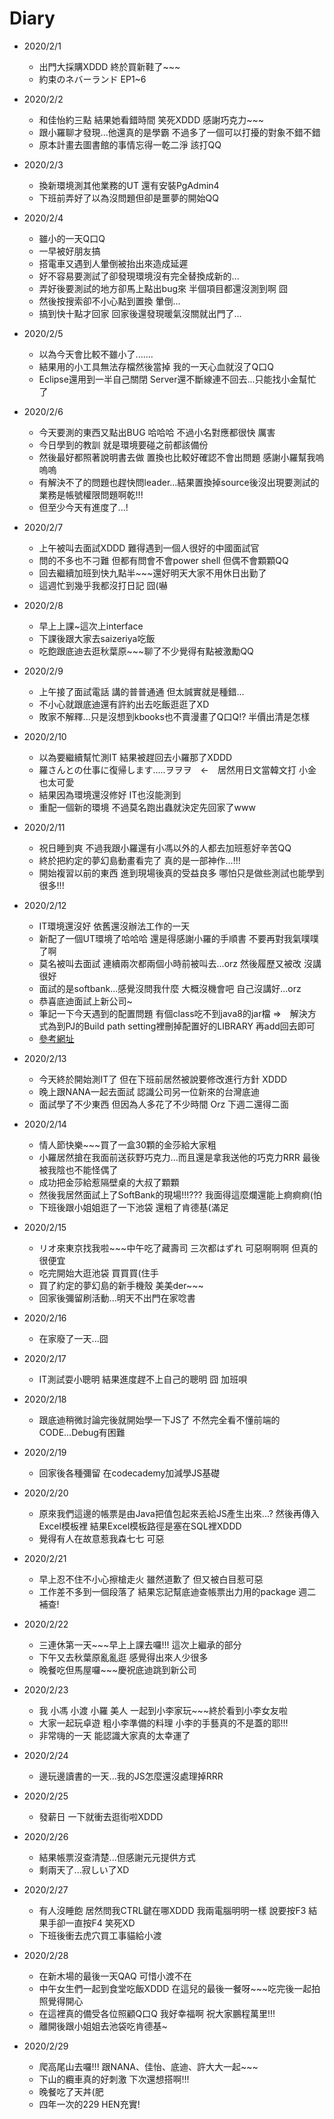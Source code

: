 # Diary

* 2020/2/1
  * 出門大採購XDDD 終於買新鞋了~~~
  * 約束のネバーランド EP1~6
  
* 2020/2/2
  * 和佳怡約三點 結果她看錯時間 笑死XDDD 感謝巧克力~~~
  * 跟小羅聊才發現...他還真的是學霸 不過多了一個可以打擾的對象不錯不錯
  * 原本計畫去圖書館的事情忘得一乾二淨 該打QQ
  
* 2020/2/3
  * 換新環境測其他業務的UT 還有安裝PgAdmin4
  * 下班前弄好了以為沒問題但卻是噩夢的開始QQ
  
* 2020/2/4
  * 雖小的一天Q口Q 
  * 一早被好朋友搞 
  * 搭電車又遇到人暈倒被抬出來造成延遲 
  * 好不容易要測試了卻發現環境沒有完全替換成新的... 
  * 弄好後要測試的地方卻馬上點出bug來 半個項目都還沒測到啊 囧 
  * 然後按搜索卻不小心點到置換 暈倒...
  * 搞到快十點才回家 回家後還發現暖氣沒關就出門了...
  
* 2020/2/5
  * 以為今天會比較不雖小了.......
  * 結果用的小工具無法存檔然後當掉 我的一天心血就沒了Q口Q
  * Eclipse還用到一半自己關閉 Server還不斷線連不回去...只能找小金幫忙了

* 2020/2/6
  * 今天要測的東西又點出BUG 哈哈哈 不過小名對應都很快 厲害
  * 今日學到的教訓 就是環境要碰之前都該備份 
  * 然後最好都照著說明書去做 置換也比較好確認不會出問題 感謝小羅幫我嗚嗚嗚
  * 有解決不了的問題也趕快問leader...結果置換掉source後沒出現要測試的業務是帳號權限問題啊乾!!!
  * 但至少今天有進度了...!
  
* 2020/2/7
  * 上午被叫去面試XDDD 難得遇到一個人很好的中國面試官
  * 問的不多也不刁難 但都有問會不會power shell 但偶不會顆顆QQ
  * 回去繼續加班到快九點半~~~還好明天大家不用休日出勤了
  * 這週忙到幾乎我都沒打日記 囧(嚇
  
* 2020/2/8
  * 早上上課~這次上interface
  * 下課後跟大家去saizeriya吃飯
  * 吃飽跟底迪去逛秋葉原~~~聊了不少覺得有點被激勵QQ
  
* 2020/2/9
  * 上午接了面試電話 講的普普通通 但太誠實就是種錯...
  * 不小心就跟底迪還有許約出去吃飯逛逛了XD
  * 敗家不解釋...只是沒想到kbooks也不賣漫畫了Q口Q!? 半價出清是怎樣
  
* 2020/2/10
  * 以為要繼續幫忙測IT 結果被趕回去小羅那了XDDD
  * 羅さんとの仕事に復帰します.....ヲヲヲ　←　居然用日文當韓文打 小金也太可愛
  * 結果因為環境還沒修好 IT也沒能測到
  * 重配一個新的環境 不過莫名跑出蟲就決定先回家了www
  
* 2020/2/11
  * 祝日睡到爽 不過我跟小羅還有小馮以外的人都去加班惹好辛苦QQ
  * 終於把約定的夢幻島動畫看完了 真的是一部神作...!!!
  * 開始複習以前的東西 進到現場後真的受益良多 哪怕只是做些測試也能學到很多!!!
  
* 2020/2/12
  * IT環境還沒好 依舊還沒辦法工作的一天
  * 新配了一個UT環境了哈哈哈 還是得感謝小羅的手順書 不要再對我氣噗噗了啊
  * 莫名被叫去面試 連續兩次都兩個小時前被叫去...orz 然後履歷又被改 沒講很好
  * 面試的是softbank...感覺沒問我什麼 大概沒機會吧 自己沒講好...orz
  * 恭喜底迪面試上新公司~
  * 筆記一下今天遇到的配置問題 有個class吃不到java8的jar檔 ⇒　解決方式為到PJ的Build path setting裡刪掉配置好的LIBRARY 再add回去即可
  * [參考網址](https://stackoverflow.com/questions/860187/access-restriction-on-class-due-to-restriction-on-required-library-rt-jar)
  
* 2020/2/13
  * 今天終於開始測IT了 但在下班前居然被說要修改進行方針 XDDD
  * 晚上跟NANA一起去面試 認識公司另一位新來的台灣底迪
  * 面試學了不少東西 但因為人多花了不少時間 Orz 下週二還得二面
  
* 2020/2/14
  * 情人節快樂~~~買了一盒30顆的金莎給大家粗
  * 小羅居然搶在我面前送荻野巧克力...而且還是拿我送他的巧克力RRR 最後被我陰也不能怪偶了
  * 成功把金莎給惹隔壁桌的大叔了顆顆
  * 然後我居然面試上了SoftBank的現場!!!??? 我面得這麼爛還能上痾痾痾(怕
  * 下班後跟小姐姐逛了一下池袋 還粗了肯德基(滿足
  
* 2020/2/15
  * リオ來東京找我啦~~~中午吃了藏壽司 三次都はずれ 可惡啊啊啊 但真的很便宜
  * 吃完開始大逛池袋 買買買(住手
  * 買了約定的夢幻島的新手機殼 美美der~~~
  * 回家後彌留刷活動...明天不出門在家唸書

* 2020/2/16
  * 在家廢了一天...囧
  
* 2020/2/17
  * IT測試耍小聰明 結果進度趕不上自己的聰明 囧 加班唄
  
* 2020/2/18
  * 跟底迪稍微討論完後就開始學一下JS了 不然完全看不懂前端的CODE...Debug有困難
  
* 2020/2/19
  * 回家後各種彌留 在codecademy加減學JS基礎  
  
* 2020/2/20
  * 原來我們這邊的帳票是由Java把值包起來丟給JS產生出來...? 然後再傳入Excel模板裡 結果Excel模板路徑是塞在SQL裡XDDD
  * 覺得有人在故意惹我森七七 可惡

* 2020/2/21
  * 早上忍不住不小心擦槍走火 雖然道歉了 但又被白目惹可惡
  * 工作差不多到一個段落了 結果忘記幫底迪查帳票出力用的package 週二補查!
  
* 2020/2/22
  * 三連休第一天~~~早上上課去囉!!! 這次上繼承的部分
  * 下午又去秋葉原亂亂逛 感覺得出來人少很多
  * 晚餐吃但馬屋囉~~~慶祝底迪跳到新公司
  
* 2020/2/23
  * 我 小馮 小渡 小羅 美人 一起到小李家玩~~~終於看到小李女友啦
  * 大家一起玩卓遊 粗小李準備的料理 小李的手藝真的不是蓋的耶!!!
  * 非常嗨的一天 能認識大家真的太幸運了
  
* 2020/2/24
  * 邊玩邊讀書的一天...我的JS怎麼還沒處理掉RRR
  
* 2020/2/25
  * 發薪日 一下就衝去逛街啦XDDD
  
* 2020/2/26
  * 結果帳票沒查清楚...但感謝元元提供方式
  * 剩兩天了...寂しい了XD
  
* 2020/2/27 
  * 有人沒睡飽 居然問我CTRL鍵在哪XDDD 我兩電腦明明一樣 說要按F3 結果手卻一直按F4 笑死XD
  * 下班後衝去虎穴買工事貓給小渡
  
* 2020/2/28
  * 在新木場的最後一天QAQ 可惜小渡不在
  * 中午女生們一起到食堂吃飯XDDD 在這兒的最後一餐呀~~~吃完後一起拍照覺得開心
  * 在這裡真的備受各位照顧Q口Q 我好幸福啊 祝大家鵬程萬里!!!
  * 離開後跟小姐姐去池袋吃肯德基~
  
* 2020/2/29
  * 爬高尾山去囉!!! 跟NANA、佳怡、底迪、許大大一起~~~
  * 下山的纜車真的好刺激 下次還想搭啊!!!
  * 晚餐吃了天丼(肥
  * 四年一次的229 HEN充實!